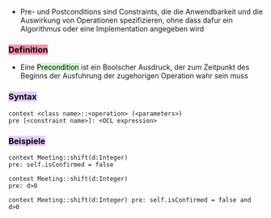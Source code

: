 
- Pre- und Postconditions sind Constraints, die die Anwendbarkeit und die Auswirkung von Operationen spezifizieren, ohne dass dafur ein Algorithmus oder eine Implementation angegeben wird

### <mark style="background: #FF5582A6;">Definition</mark>

- Eine <mark style="background: #BBFABBA6;">Precondition</mark> ist ein Boolscher Ausdruck, der zum Zeitpunkt des Beginns der Ausfuhrung der zugehorigen Operation wahr sein muss

### <mark style="background: #D2B3FFA6;">Syntax</mark>

```ocl
context <class name>::<operation> (<parameters>)
pre [<constraint name>]: <OCL expression>
```


### <mark style="background: #D2B3FFA6;">Beispiele</mark>

```ocl
context Meeting::shift(d:Integer)
pre: self.isConfirmed = false

context Meeting::shift(d:Integer)
pre: d>0

context Meeting::shift(d:Integer) pre: self.isConfirmed = false and d>0
```

